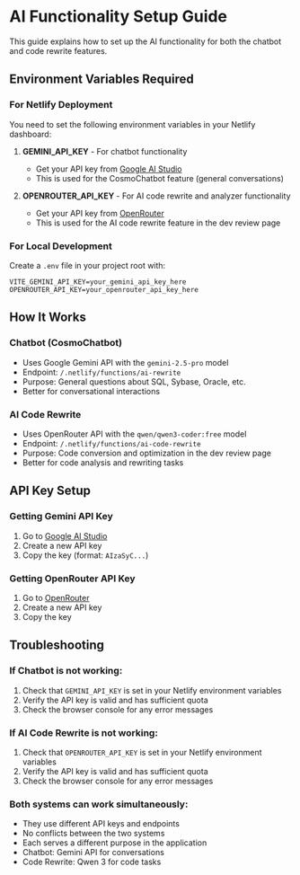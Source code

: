 # AI Functionality Setup Guide

This guide explains how to set up the AI functionality for both the chatbot and code rewrite features.

## Environment Variables Required

### For Netlify Deployment

You need to set the following environment variables in your Netlify dashboard:

1. **GEMINI_API_KEY** - For chatbot functionality
   - Get your API key from [Google AI Studio](https://makersuite.google.com/app/apikey)
   - This is used for the CosmoChatbot feature (general conversations)

2. **OPENROUTER_API_KEY** - For AI code rewrite and analyzer functionality
   - Get your API key from [OpenRouter](https://openrouter.ai/keys)
   - This is used for the AI code rewrite feature in the dev review page

### For Local Development

Create a `.env` file in your project root with:

```env
VITE_GEMINI_API_KEY=your_gemini_api_key_here
OPENROUTER_API_KEY=your_openrouter_api_key_here
```

## How It Works

### Chatbot (CosmoChatbot)
- Uses Google Gemini API with the `gemini-2.5-pro` model
- Endpoint: `/.netlify/functions/ai-rewrite`
- Purpose: General questions about SQL, Sybase, Oracle, etc.
- Better for conversational interactions

### AI Code Rewrite
- Uses OpenRouter API with the `qwen/qwen3-coder:free` model
- Endpoint: `/.netlify/functions/ai-code-rewrite`
- Purpose: Code conversion and optimization in the dev review page
- Better for code analysis and rewriting tasks

## API Key Setup

### Getting Gemini API Key
1. Go to [Google AI Studio](https://makersuite.google.com/app/apikey)
2. Create a new API key
3. Copy the key (format: `AIzaSyC...`)

### Getting OpenRouter API Key
1. Go to [OpenRouter](https://openrouter.ai/keys)
2. Create a new API key
3. Copy the key

## Troubleshooting

### If Chatbot is not working:
1. Check that `GEMINI_API_KEY` is set in your Netlify environment variables
2. Verify the API key is valid and has sufficient quota
3. Check the browser console for any error messages

### If AI Code Rewrite is not working:
1. Check that `OPENROUTER_API_KEY` is set in your Netlify environment variables
2. Verify the API key is valid and has sufficient quota
3. Check the browser console for any error messages

### Both systems can work simultaneously:
- They use different API keys and endpoints
- No conflicts between the two systems
- Each serves a different purpose in the application
- Chatbot: Gemini API for conversations
- Code Rewrite: Qwen 3 for code tasks 